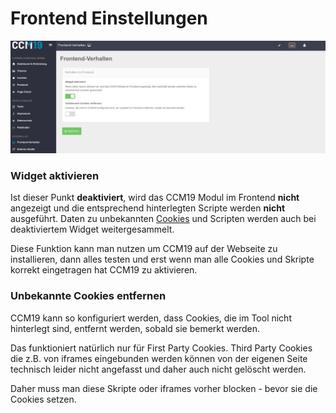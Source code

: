 # Frontend Einstellungen

![Fontend-Verhalten](../assets/10-Frontend-Verhalten.png)

### Widget aktivieren

Ist dieser Punkt **deaktiviert**, wird das CCM19 Modul im Frontend **nicht** angezeigt und die entsprechend hinterlegten Scripte werden **nicht** ausgeführt. Daten zu unbekannten [Cookies](https://www.ccm19.de/glossar/13-Cookies.html#13) und Scripten werden auch bei deaktiviertem Widget weitergesammelt. 

Diese Funktion kann man nutzen um CCM19 auf der Webseite zu installieren, dann alles testen und erst wenn man alle Cookies und Skripte korrekt eingetragen hat CCM19 zu aktivieren.



### Unbekannte Cookies entfernen

CCM19 kann so konfiguriert werden, dass Cookies, die im Tool nicht hinterlegt sind, entfernt werden, sobald sie bemerkt werden.

Das funktioniert natürlich nur für First Party Cookies. Third Party Cookies die z.B. von iframes eingebunden werden können von der eigenen Seite technisch leider nicht angefasst und daher auch nicht gelöscht werden.

Daher muss man diese Skripte oder iframes vorher blocken - bevor sie die Cookies setzen.